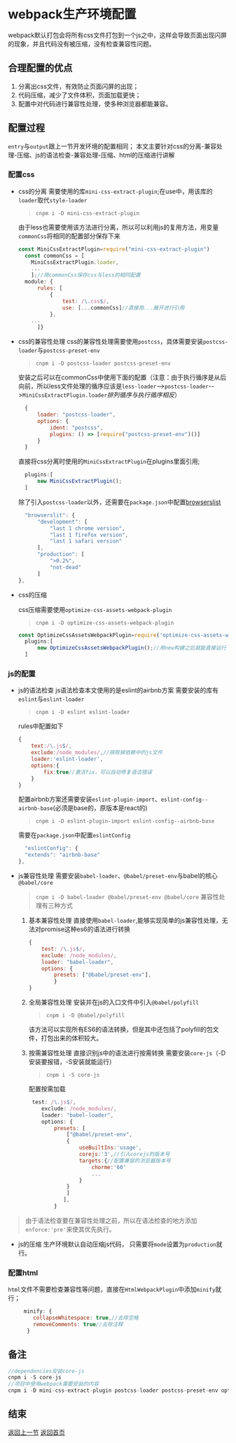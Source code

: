 # webpack生产环境配置

webpack默认打包会将所有css文件打包到一个js之中，这样会导致页面出现闪屏的现象，并且代码没有被压缩，没有检查兼容性问题。

## 合理配置的优点

1. 分离出css文件，有效防止页面闪屏的出现；
2. 代码压缩，减少了文件体积，页面加载更快；
3. 配置中对代码进行兼容性处理，使多种浏览器都能兼容。

## 配置过程

`entry`与`output`跟上一节开发环境的配置相同；
本文主要针对css的分离-兼容处理-压缩、js的语法检查-兼容处理-压缩、html的压缩进行讲解

### 配置css

- css的分离
  需要使用的库`mini-css-extract-plugin`;在use中，用该库的`loader`取代`style-loader`
  > `cnpm i -D mini-css-extract-plugin`

  由于less也需要使用该方法进行分离，所以可以利用js的复用方法，用变量`commonCss`将相同的配置部分保存下来

  ```js
  const MiniCssExtractPlugin=require("mini-css-extract-plugin")
    const commonCss = [
      MiniCssExtractPlugin.loader,
      ...
      ];//用commonCss保存css与less的相同配置
    module: {
        rules: [
            {
                test: /\.css$/,
                use: [...commonCss]//直接用...展开进行引用
            },
      ...
        ]}
  ```

- css的兼容性处理
  css的兼容性处理需要使用`postcss`，具体需要安装`postcss-loader`与`postcss-preset-env`
  > `cnpm i -D postcss-loader postcss-preset-env`

  安装之后可以在commonCss中使用下面的配置（注意：由于执行循序是从后向前，所以less文件处理的循序应该是`less-loader`-->`postcss-loader`-->`MiniCssExtractPlugin.loader`*排列循序与执行循序相反*）
  
  ```js
    {
        loader: "postcss-loader",
        options: {
            ident: "postcss",
            plugins: () => [require("postcss-preset-env")()]
        }
    }
  ```

  直接将css分离时使用的`MiniCssExtractPlugin`在plugins里面引用;

  ```js
    plugins:[
        new MiniCssExtractPlugin();
    ]
  ```

  除了引入`postcss-loader`以外，还需要在`package.json`中配置[browserslist](https://github.com/browserslist/browserslist)

  ```js
    "browserslit": {
        "development": [
            "last 1 chrome version",
            "last 1 firefox version",
            "last 1 safari version"
        ],
        "production": [
            ">0.2%",
            "not-dead"
        ]
  },
  ```

- css的压缩
  
  css压缩需要使用`optimize-css-assets-webpack-plugin`
  > `cnpm i -D optimize-css-assets-webpack-plugin`

  ```js
  const OptimizeCssAssetsWebpackPlugin=require('optimize-css-assets-webpack-plugin')
    plugins:[
        new OptimizeCssAssetsWebpackPlugin();//用new构建之后就能直接运行
    ]
  ```

### js的配置

- js的语法检查
  js语法检查本文使用的是eslint的airbnb方案
  需要安装的库有`eslint`与`eslint-loader`
  > `cnpm i -D eslint eslint-loader`
  
  rules中配置如下

  ```js
  {
      text:/\.js$/,
      exclude:/node_modules/,//排除掉依赖中的js文件
      loader:'eslint-loader',
      options:{
          fix:true//激活fix，可以自动修复语法错误
      }
  }
  ```

  配置airbnb方案还需要安装`eslint-plugin-import`、`eslint-config--airbnb-base`(必须是base的，原版本是react的)
  > `cnpm i -D eslint-plugin-import eslint-config--airbnb-base`

  需要在`package.json`中配置`eslintConfig`

  ```js
    "eslintConfig": {
    "extends": "airbnb-base"
  },
  ```

- js兼容性处理
  需要安装`babel-loader`、`@babel/preset-env`与babel的核心`@babel/core`
  > `cnpm i -D babel-loader @babel/preset-env @babel/core`
  兼容性处理有三种方式
  1. 基本兼容性处理
    直接使用`babel-loader`,能够实现简单的js兼容性处理，无法对promise这种es6的语法进行转换

     ```js
     {
         test: /\.js$/,
         exclude: /node_modules/,
         loader: "babel-loader",
         options: {
             presets: ["@babel/preset-env"],
             }
     }
     ```

  2. 全局兼容性处理
     安装并在js的入口文件中引入`@babel/polyfill`
     > `cnpm i -D @babel/polyfill`

     该方法可以实现所有ES6的语法转换，但是其中还包括了polyfill的包文件，打包出来的体积较大。

  3. 按需兼容性处理
     直接识别js中的语法进行按需转换
     需要安装`core-js`（-D安装要报错，-S安装就能运行）
     > `cnpm i -S core-js`

     配置按需加载

     ```js
      test: /\.js$/,
         exclude: /node_modules/,
         loader: "babel-loader",
         options: {
             presets: [
                 ["@babel/preset-env",
                 {
                     useBuiltIns:'usage',
                     corejs:'3',//引入corejs的版本号
                     targets:{//配置兼容的浏览器版本号
                         chorme:'60'
                         ...
                     }
                 }
                 ]
                ],
             }
     ```

> 由于语法检查要在兼容性处理之前，所以在语法检查的地方添加`enforce:'pre'`来使其优先执行。

- js的压缩
  生产环境默认自动压缩js代码，
  只需要将`mode`设置为`production`就行。

### 配置html

`html`文件不需要检查兼容性等问题，直接在`HtmlWebpackPlugin`中添加`minify`就行；

```js
     minify: {
        collapseWhitespace: true,//去除空格
        removeComments: true//去除注释
      }
```

## 备注

```js
//dependencies安装core-js
cnpm i -S core-js
//项目中使用webpack需要安装的内容
cnpm i -D mini-css-extract-plugin postcss-loader postcss-preset-env optimize-css-assets-webpack-plugin eslint eslint-loader eslint-plugin-import eslint-config--airbnb-base babel-loader @babel/preset-env @babel/core @babel/polyfill
```

## 结束

[返回上一节](../1-development/README.MD)
[返回首页](README.MD)
